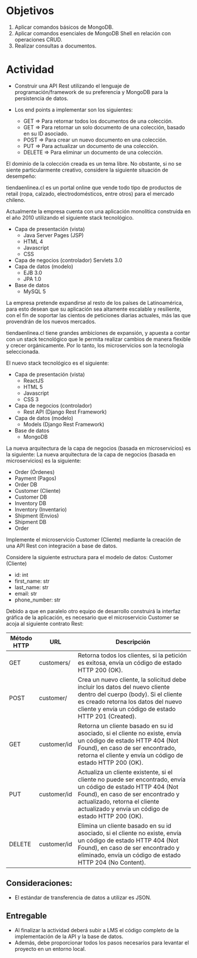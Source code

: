 # Objetivos

1. Aplicar comandos básicos de MongoDB.
2. Aplicar comandos esenciales de MongoDB Shell en relación con operaciones CRUD.
3. Realizar consultas a documentos.

# Actividad

- Construir una API Rest utilizando el lenguaje de programación/framework de su preferencia y MongoDB para la persistencia de datos.

- Los end points a implementar son los siguientes:
  - GET => Para retornar todos los documentos de una colección.
  - GET => Para retornar un solo documento de una colección, basado en su ID asociado.
  - POST => Para crear un nuevo documento en una colección.
  - PUT => Para actualizar un documento de una colección.
  - DELETE => Para eliminar un documento de una colección.

El dominio de la colección creada es un tema libre. No obstante, si no se siente particularmente creativo, considere la siguiente situación de desempeño:

tiendaenlinea.cl es un portal online que vende todo tipo de productos de retail (ropa, calzado, electrodomésticos, entre otros) para el mercado chileno.

Actualmente la empresa cuenta con una aplicación monolítica construida en el año 2010 utilizando el siguiente stack tecnológico.

- Capa de presentación (vista)
  - Java Server Pages (JSP)
  - HTML 4
  - Javascript
  - CSS
- Capa de negocios (controlador) Servlets 3.0
- Capa de datos (modelo)
  - EJB 3.0
  - JPA 1.0
- Base de datos
  - MySQL 5

La empresa pretende expandirse al resto de los países de Latinoamérica, para esto desean que su aplicación sea altamente escalable y resiliente, con el fin de soportar las cientos de peticiones diarias actuales, más las que provendrán de los nuevos mercados.

tiendaenlinea.cl tiene grandes ambiciones de expansión, y apuesta a contar con un stack tecnológico que le permita realizar cambios de manera flexible y crecer orgánicamente. Por lo tanto, los microservicios son la tecnología seleccionada.

El nuevo stack tecnológico es el siguiente:

- Capa de presentación (vista)
  - ReactJS
  - HTML 5
  - Javascript
  - CSS 3
- Capa de negocios (controlador)
  - Rest API (Django Rest Framework)
- Capa de datos (modelo)
  - Models (Django Rest Framework)
- Base de datos
  - MongoDB

La nueva arquitectura de la capa de negocios (basada en microservicios) es la siguiente: La nueva arquitectura de la capa de negocios (basada en microservicios) es la siguiente:

- Order (Órdenes)
- Payment (Pagos)
- Order DB
- Customer (Cliente)
- Customer DB
- Inventory DB
- Inventory (Inventario)
- Shipment (Envios)
- Shipment DB
- Order

Implemente el microservicio Customer (Cliente) mediante la creación de una API Rest con integración a base de datos.

Considere la siguiente estructura para el modelo de datos: Customer (Cliente)

- id: int
- first_name: str
- last_name: str
- email: str
- phone_number: str

Debido a que en paralelo otro equipo de desarrollo construirá la interfaz gráfica de la aplicación, es necesario que el microservicio Customer se acoja al siguiente contrato Rest:

| Método HTTP | URL         | Descripción |
|-------------|-------------|-------------|
| GET         | customers/  | Retorna todos los clientes, si la petición es exitosa, envía un código de estado HTTP 200 (OK). |
| POST        | customer/   | Crea un nuevo cliente, la solicitud debe incluir los datos del nuevo cliente dentro del cuerpo (body). Si el cliente es creado retorna los datos del nuevo cliente y envía un código de estado HTTP 201 (Created). |
| GET         | customer/id | Retorna un cliente basado en su id asociado, si el cliente no existe, envía un código de estado HTTP 404 (Not Found), en caso de ser encontrado, retorna el cliente y envía un código de estado HTTP 200 (OK). |
| PUT         | customer/id | Actualiza un cliente existente, si el cliente no puede ser encontrado, envía un código de estado HTTP 404 (Not Found), en caso de ser encontrado y actualizado, retorna el cliente actualizado y envía un código de estado HTTP 200 (OK). |
| DELETE      | customer/id | Elimina un cliente basado en su id asociado, si el cliente no existe, envía un código de estado HTTP 404 (Not Found), en caso de ser encontrado y eliminado, envía un código de estado HTTP 204 (No Content). |

## Consideraciones:

- El estándar de transferencia de datos a utilizar es JSON.

## Entregable

- Al finalizar la actividad deberá subir a LMS el código completo de la implementación de la API y la base de datos.
- Además, debe proporcionar todos los pasos necesarios para levantar el proyecto en un entorno local.

